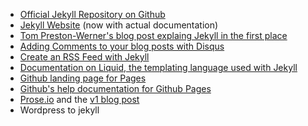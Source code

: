 - [Official Jekyll Repository on Github][1]
- [Jekyll Website][2] (now with actual documentation)
- [Tom Preston-Werner's blog post explaing Jekyll in the first place][3]
- [Adding Comments to your blog posts with Disqus][4]
- [Create an RSS Feed with Jekyll][5]
- [Documentation on Liquid, the templating language used with Jekyll][6]
- [Github landing page for Pages][7]
- [Github's help documentation for Github Pages][8]
- [Prose.io][9] and the [v1 blog post][10]
- Wordpress to jekyll

[1]:  https://github.com/mojombo/jekyll
[2]:	http://jekyllrb.com/
[3]:	http://tom.preston-werner.com/2008/11/17/blogging-like-a-hacker.html
[4]:	http://dcreager.net/2009/08/07/disqus-comments/
[5]:	https://github.com/stevenklise/jekyll-rss-feeds?source=cr
[6]:	http://wiki.shopify.com/Liquid
[7]:	http://pages.github.com/
[8]:	https://help.github.com/categories/20/articles
[9]:	http://prose.io
[10]:	http://developmentseed.org/blog/2013/05/08/major-new-features-prose-v1/
